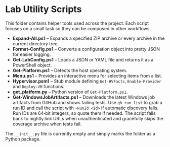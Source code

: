 # Lab Utility Scripts

This folder contains helper tools used across the project. Each script focuses on a small task so they can be composed in other workflows.

- **Expand-All.ps1** – Expands a specified ZIP archive or every archive in the current directory tree.
- **Format-Config.ps1** – Converts a configuration object into pretty JSON for easier logging.
- **Get-LabConfig.ps1** – Loads a JSON or YAML file and returns it as a PowerShell object.
- **Get-Platform.ps1** – Detects the host operating system.
- **Menu.ps1** – Provides an interactive menu for selecting items from a list.
- **Hypervisor.psm1** – Stub module defining `Get-HVFacts`, `Enable-Provider` and `Deploy-VM` functions.
- **get_platform.py** – Python version of `Get-Platform.ps1`.
- **Get-WindowsJobArtifacts.ps1** – Downloads the latest Windows job artifacts from GitHub and shows failing tests. Use `gh run list` to grab a run ID and call the script with `-RunId <id>` if automatic discovery fails. Run IDs are 64‑bit integers, so quote them if needed. The script falls back to nightly.link URLs when unauthenticated and gracefully skips the coverage archive when tests fail.

The `__init__.py` file is currently empty and simply marks the folder as a Python package.
